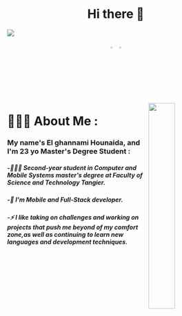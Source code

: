 <h1 align="center">Hi there 👋</h1>
 <img src="https://media-exp1.licdn.com/dms/image/D4E16AQGyGsx22Y8JZA/profile-displaybackgroundimage-shrink_350_1400/0/1669760933570?e=1675296000&v=beta&t=mxDgxl5ocIKnJY5lVz1fKnzYSB6ELmbXS03N4UQCt6U"/>
<p align="center">
  <a href="https://www.linkedin.com/in/el-ghannami-hounaida-a35202216/"><img src="https://cdn-icons-png.flaticon.com/512/174/174857.png" width="3%"/></a>
  <a href="https://www.linkedin.com/in/el-ghannami-hounaida-a35202216/"><img src="https://cdn-icons-png.flaticon.com/512/942/942925.png" width="3%"/></a>
  </p>
  <img src="https://img.freepik.com/vecteurs-libre/illustration-concept-conception-interaction_114360-1442.jpg?w=740&t=st=1669754518~exp=1669755118~hmac=597b5b2043df8c34de457b141bf0a73a122c3dfd396fc6ce8e040f7089c7c06f" align="right" width="35%"/>
  
# 👩🏻‍🦰 About Me :
### My name's El ghannami Hounaida, and I'm 23 yo Master's Degree Student :

##### -👨🏻‍🎓 Second-year student in Computer and Mobile Systems master's degree at Faculty of Science and Technology Tangier.
##### -🔭 I'm Mobile and Full-Stack developer.
##### -⚡ I like taking on challenges and working on projects that push me beyond of my comfort zone,as well as continuing to learn new languages and development techniques.

